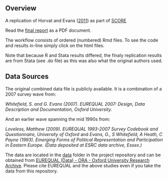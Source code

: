 ## Overview

A replication of Horvat and Evans ([2011](https://doi.org/10.1093/esr/jcq033)) as part of [SCORE](https://www.cos.io/score)

Read the [final report](../main/Breznau_SCORE_Final_Report.pdf) as a PDF document.

The workflow consists of ordered (numbered) Rmd files. To see the code and results in-line simply click on the html files. 

Note that because R and Stata results differed, the finaly replication results are from Stata (see .do file) as this was also what the original authors used. 

## Data Sources

The original combined data file is publicly available. It is a combination of a 2007 survey wave from:

*Whitefield, S. and G. Evans (2007). EUREQUAL 2007: Design, Data Description and Documentation, Oxford University.*

And an earlier wave spanning the mid 1990s from:

*Loveless, Matthew (2009). EUREQUAL 1993-2007 Survey Codebook and Questionnaire, University of Oxford* and
*Evans, G., S Whitefield, A Heath, C Payne (1993). Emerging Forms of Political Representation and Participation in Eastern Europe. (Data deposited at ESRC data archive, Essex.)*

The data are located in the [data](../main/data) folder in the project repository and can be obtained from  [EUREQUAL (Data) - ORA - Oxford University Research Archive](https://ora.ox.ac.uk/objects/uuid:cda668b8-a583-43c7-9919-35c0a18db571). Please cite EUREQUAL and the above studies even if you take the data from this repository. 
